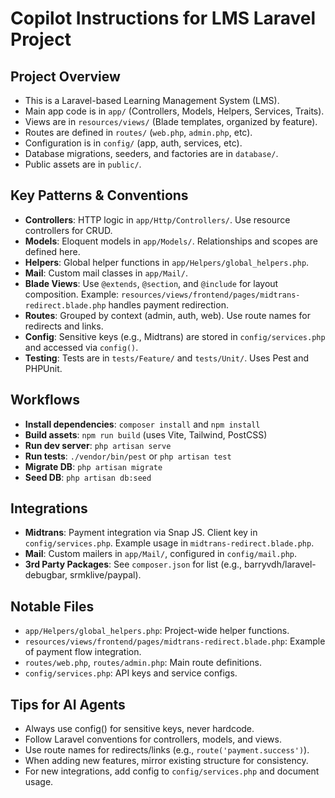 # Copilot Instructions for LMS Laravel Project

## Project Overview
- This is a Laravel-based Learning Management System (LMS).
- Main app code is in `app/` (Controllers, Models, Helpers, Services, Traits).
- Views are in `resources/views/` (Blade templates, organized by feature).
- Routes are defined in `routes/` (`web.php`, `admin.php`, etc).
- Configuration is in `config/` (app, auth, services, etc).
- Database migrations, seeders, and factories are in `database/`.
- Public assets are in `public/`.

## Key Patterns & Conventions
- **Controllers**: HTTP logic in `app/Http/Controllers/`. Use resource controllers for CRUD.
- **Models**: Eloquent models in `app/Models/`. Relationships and scopes are defined here.
- **Helpers**: Global helper functions in `app/Helpers/global_helpers.php`.
- **Mail**: Custom mail classes in `app/Mail/`.
- **Blade Views**: Use `@extends`, `@section`, and `@include` for layout composition. Example: `resources/views/frontend/pages/midtrans-redirect.blade.php` handles payment redirection.
- **Routes**: Grouped by context (admin, auth, web). Use route names for redirects and links.
- **Config**: Sensitive keys (e.g., Midtrans) are stored in `config/services.php` and accessed via `config()`.
- **Testing**: Tests are in `tests/Feature/` and `tests/Unit/`. Uses Pest and PHPUnit.

## Workflows
- **Install dependencies**: `composer install` and `npm install`
- **Build assets**: `npm run build` (uses Vite, Tailwind, PostCSS)
- **Run dev server**: `php artisan serve`
- **Run tests**: `./vendor/bin/pest` or `php artisan test`
- **Migrate DB**: `php artisan migrate`
- **Seed DB**: `php artisan db:seed`

## Integrations
- **Midtrans**: Payment integration via Snap JS. Client key in `config/services.php`. Example usage in `midtrans-redirect.blade.php`.
- **Mail**: Custom mailers in `app/Mail/`, configured in `config/mail.php`.
- **3rd Party Packages**: See `composer.json` for list (e.g., barryvdh/laravel-debugbar, srmklive/paypal).

## Notable Files
- `app/Helpers/global_helpers.php`: Project-wide helper functions.
- `resources/views/frontend/pages/midtrans-redirect.blade.php`: Example of payment flow integration.
- `routes/web.php`, `routes/admin.php`: Main route definitions.
- `config/services.php`: API keys and service configs.

## Tips for AI Agents
- Always use config() for sensitive keys, never hardcode.
- Follow Laravel conventions for controllers, models, and views.
- Use route names for redirects/links (e.g., `route('payment.success')`).
- When adding new features, mirror existing structure for consistency.
- For new integrations, add config to `config/services.php` and document usage.
